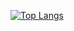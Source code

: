 [![Top Langs](https://github-readme-stats.vercel.app/api/top-langs/?username=R0CKST4R-02&layout=donut&show_icons=true&theme=radical)](https://github.com/R0CKST4R-02/anuraghazra/github-readme-stats)
